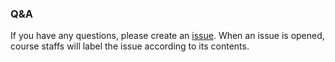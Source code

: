 ### Q&A

If you have any questions, please create an
[issue](https://github.com/KAIST-IS521/2017-Spring/issues).
When an issue is opened, course staffs will label the issue according to
its contents.
